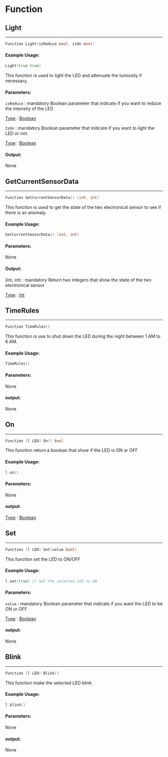 # Function

## Light
---
```Go
Function Light(isReduce bool, isOn bool)
```

#### Example Usage:
```Go
Light(true true)
```
This function is used to light the LED and attenuate the lumiosity if necessary.

#### Parameters:

`isReduce` : mandatory
Boolean parameter that indicate if you want to reduce the intensity of the LED

<ins>Type</ins> : [Boolean](https://go.dev/ref/spec#Boolean_types)

`IsOn` : mandatory
Boolean parameter that indicate if you want to light the LED or not.

<ins>Type</ins> : [Boolean](https://go.dev/ref/spec#Boolean_types)

#### Output:

None

## GetCurrentSensorData
---
```Go
Function GetCurrentSensorData() (int, int)
```
This function is used to get the state of the two electronical sensor to see if there is an anomaly.

#### Example Usage:
```Go
GetCurrentSensorData() (int, int)
```

#### Parameters:

None

#### Output:

(int, int) : mandatory
Return two integers that show the state of the two electronical sensor 

<ins>Type</ins> : [Int](https://go.dev/ref/spec#Numeric_types)


## TimeRules
---
```Go
Function TimeRules()
```
This function is use to shut down the LED during the night between 1 AM to 6 AM.

#### Example Usage:
```Go
TimeRules()
```

#### Parameters:

None

#### output:

None

## On
---
```Go
Function (l LED) On() bool
```
This function return a boolean that show if the LED is ON or OFF

#### Example Usage:
```Go
l.on()
```

#### Parameters:

None

#### output:

<ins>Type</ins> : [Boolean](https://go.dev/ref/spec#Boolean_types)

## Set
---
```Go
Function (l LED) Set(value bool)
```
This function set the LED to ON/OFF

#### Example Usage:
```Go
l.set(true) // Set the selected LED to ON
```

#### Parameters:

`value` : mandatory
Boolean parameter that indicate if you want the LED to be ON or OFF

<ins>Type</ins> : [Boolean](https://go.dev/ref/spec#Boolean_types)

#### output:

None

## Blink
---
```Go
Function (l LED) Blink()
```
This function make the selected LED blink

#### Example Usage:
```Go
l.blink()
```

#### Parameters:

None

#### output:

None



